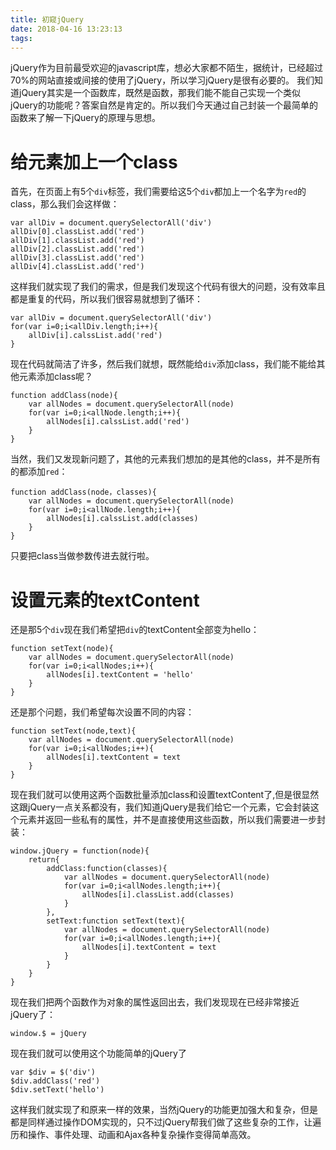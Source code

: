 ```yaml
---
title: 初窥jQuery
date: 2018-04-16 13:23:13
tags:
---
```

jQuery作为目前最受欢迎的javascript库，想必大家都不陌生，据统计，已经超过70%的网站直接或间接的使用了jQuery，所以学习jQuery是很有必要的。
我们知道jQuery其实是一个函数库，既然是函数，那我们能不能自己实现一个类似jQuery的功能呢？答案自然是肯定的。所以我们今天通过自己封装一个最简单的函数来了解一下jQuery的原理与思想。

# 给元素加上一个class
首先，在页面上有5个`div`标签，我们需要给这5个`div`都加上一个名字为`red`的class，那么我们会这样做：
```
var allDiv = document.querySelectorAll('div')
allDiv[0].classList.add('red')
allDiv[1].classList.add('red')
allDiv[2].classList.add('red')
allDiv[3].classList.add('red')
allDiv[4].classList.add('red')
```
这样我们就实现了我们的需求，但是我们发现这个代码有很大的问题，没有效率且都是重复的代码，所以我们很容易就想到了循环：
```
var allDiv = document.querySelectorAll('div')
for(var i=0;i<allDiv.length;i++){
    allDiv[i].calssList.add('red')
}
```
现在代码就简洁了许多，然后我们就想，既然能给`div`添加class，我们能不能给其他元素添加class呢？
```
function addClass(node){
    var allNodes = document.querySelectorAll(node)
    for(var i=0;i<allNode.length;i++){
        allNodes[i].calssList.add('red')
    }
}
```
当然，我们又发现新问题了，其他的元素我们想加的是其他的class，并不是所有的都添加`red`：
```
function addClass(node，classes){
    var allNodes = document.querySelectorAll(node)
    for(var i=0;i<allNode.length;i++){
        allNodes[i].calssList.add(classes)
    }
}
```
只要把class当做参数传进去就行啦。

# 设置元素的textContent
还是那5个`div`现在我们希望把`div`的textContent全部变为hello：
```
function setText(node){
    var allNodes = document.querySelectorAll(node)
    for(var i=0;i<allNodes;i++){
        allNodes[i].textContent = 'hello'
    }
}
```
还是那个问题，我们希望每次设置不同的内容：
```
function setText(node,text){
    var allNodes = document.querySelectorAll(node)
    for(var i=0;i<allNodes;i++){
        allNodes[i].textContent = text
    }
}
```
现在我们就可以使用这两个函数批量添加class和设置textContent了,但是很显然这跟jQuery一点关系都没有，我们知道jQuery是我们给它一个元素，它会封装这个元素并返回一些私有的属性，并不是直接使用这些函数，所以我们需要进一步封装：
```
window.jQuery = function(node){
    return{
        addClass:function(classes){
            var allNodes = document.querySelectorAll(node)
            for(var i=0;i<allNodes.length;i++){
                allNodes[i].classList.add(classes)
            }
        },
        setText:function setText(text){
            var allNodes = document.querySelectorAll(node)
            for(var i=0;i<allNodes.length;i++){
                allNodes[i].textContent = text
            }
        }
    }
}
```
现在我们把两个函数作为对象的属性返回出去，我们发现现在已经非常接近jQuery了：
```
window.$ = jQuery
```
现在我们就可以使用这个功能简单的jQuery了
```
var $div = $('div')
$div.addClass('red')
$div.setText('hello')
```
这样我们就实现了和原来一样的效果，当然jQuery的功能更加强大和复杂，但是都是同样通过操作DOM实现的，只不过jQuery帮我们做了这些复杂的工作，让遍历和操作、事件处理、动画和Ajax各种复杂操作变得简单高效。
